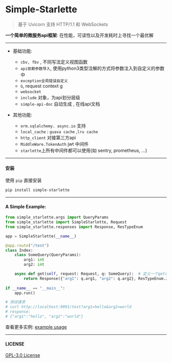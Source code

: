 # Simple-Starlette

> 基于 Uvicorn 支持 HTTP/1.1 和 WebSockets

**一个简单的微服务api框架**: 在性能，可读性以及开发耗时上寻找一个最优解

---

- 基础功能:
    - `cbv, fbv` , 不同写法定义视图函数
    - `api依赖参数导入`, 使用python3类型注解的方式将参数注入到自定义的参数中
    - `exception全局错误自定义`
    - `G`, request context g 
    - `websocket` 
    - `include` 对象，为api划分层级
    - `simple-api-doc` 自动生成 , 在线api文档

- 其他功能:
    - `orm.sqlalchemy. async.io` 支持
    - `local_cache` : `guava cache` ,`lru cache`
    - `http_client` 对接第三方api
    - `MiddleWare.TokenAuth` jwt 中间件
    - `starlette`上所有中间件都可以使用(如 sentry, prometheus, ...)
    
---

#### 安装

使用 `pip`  直接安装
```bash
pip install simple-starlette
```

---

#### A Simple Example:

```python
from simple_starlette.args import QueryParams
from simple_starlette import SimpleStarlette, Request
from simple_starlette.responses import Response, ResTypeEnum

app = SimpleStarlette(__name__)

@app.route("/test")
class Index:
    class SomeQuery(QueryParams):
        arg1: int
        arg2: int

    async def get(self, request: Request, q: SomeQuery):  # 定义一个get请求
        return Response({"arg1": q.arg1, "arg2": q.arg2}, ResTypeEnum.JSON) # 构造返回json字符串
    
if __name__ == "__main__":
    app.run()

# 测试请求
# curl http://localhost:9091/test?arg1=hello&arg2=world
# response: 
# {"arg1":"hello", "arg2":"world"}
```

查看更多实例: [example usage](https://github.com/mapyJJJ/simple-starlette/tree/master/example)



---
#### LICENSE
[GPL-3.0 License](https://github.com/mapyJJJ/simple-starlette/blob/master/LICENSE)



